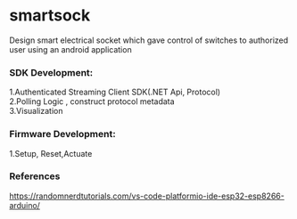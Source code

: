 # smartsock
Design smart electrical socket which gave control of switches to authorized user using an android application


### SDK Development:
1.Authenticated Streaming Client SDK(.NET Api, Protocol)
<br>
2.Polling Logic , construct protocol metadata
<br>
3.Visualization

### Firmware Development:
1.Setup, Reset,Actuate




### References
https://randomnerdtutorials.com/vs-code-platformio-ide-esp32-esp8266-arduino/


